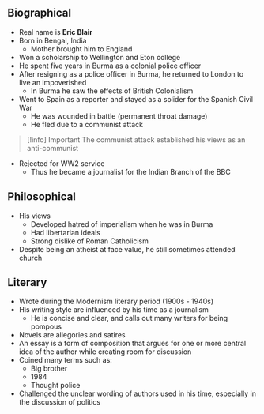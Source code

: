 
## Biographical
- Real name is **Eric Blair**
- Born in Bengal, India
	- Mother brought him to England
- Won a scholarship to Wellington and Eton college
- He spent five years in Burma as a colonial police officer
- After resigning as a police officer in Burma, he returned to London to live an impoverished 
	- In Burma he saw the effects of British Colonialism
- Went to Spain as a reporter and stayed as a solider for the Spanish Civil War
	- He was wounded in battle (permanent throat damage)
	- He fled due to a communist attack

>[!info] Important
>The communist attack established his views as an anti-communist

- Rejected for WW2 service
	- Thus he became a journalist for the Indian Branch of the BBC

## Philosophical
- His views
	- Developed hatred of imperialism when he was in Burma
	- Had libertarian ideals
	- Strong dislike of Roman Catholicism
- Despite being an atheist at face value, he still sometimes attended church

## Literary
- Wrote during the Modernism literary period (1900s - 1940s)
- His writing style are influenced by his time as a journalism
	- He is concise and clear, and calls out many writers for being pompous
- Novels are allegories and satires
- An essay is a form of composition that argues for one or more central idea of the author while creating room for discussion
- Coined many terms such as:
	- Big brother
	- 1984
	- Thought police
- Challenged the unclear wording of authors used in his time, especially in the discussion of politics

